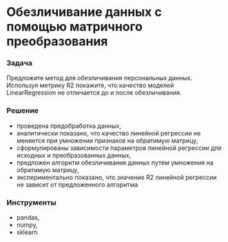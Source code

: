 # Обезличивание данных с помощью матричного преобразования

### Задача

Предложите метод для обезличивания персональных данных. Используя метрику R2 покажите, что качество моделей LinearRegression не отличается до и после обезличивания.

### Решение

- проведена предобработка данных,
- аналитически показано, что качество линейной регрессии не меняется при умножении признаков на обратимую матрицу,
- сформулированы зависимости параметров линейной регрессии для исходных и преобразованных данных,
- предложен алгоритм обезличивания данных путем умножения на обратимую матрицу,
- экспериментально показано, что значение R2 линейной регрессии не зависит от предложенного алгоритма

### Инструменты

- pandas,
- numpy,
- sklearn
